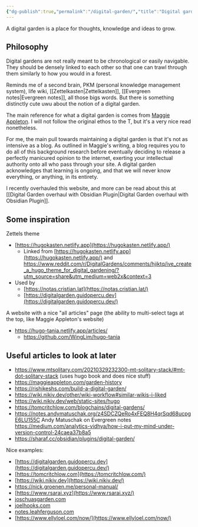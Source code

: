 ```yaml
---
{"dg-publish":true,"permalink":"/digital-garden/","title":"Digital garden","tags":["productivity","learning","technology","personal-knowledge-management","needs-update"],"created":"2022-05-23","updated":"2024-04-26"}
---
```



A digital garden is a place for thoughts, knowledge and ideas to grow.

## Philosophy

Digital gardens are not really meant to be chronological or easily navigable. They should be densely linked to each other so that one can trawl through them similarly to how you would in a forest. 

Reminds me of a second brain, PKM (personal knowledge management system), life wiki, [[Zettelkasten\|Zettelkasten]], [[Evergreen notes\|Evergreen notes]], all those bigs words. But there is something distinctly cute uwu about the notion of a digital garden.

The main reference for what a digital garden is comes from [Maggie Appleton](https://maggieappleton.com/garden-history). I will not follow the original ethos to the T, but it's a very nice read nonetheless.

For me, the main pull towards maintaining a digital garden is that it's not as intensive as a blog. As outlined in Maggie's writing, a blog requires you to do all of this background research before eventually deciding to release a perfectly manicured opinion to the internet, exerting your intellectual authority onto all who pass through your site. A digital garden acknowledges that learning is ongoing, and that we will never know everything, or anything, in its entirety.

I recently overhauled this website, and more can be read about this at [[Digital Garden overhaul with Obsidian Plugin\|Digital Garden overhaul with Obsidian Plugin]].

## Some inspiration

Zettels theme

- [https://hugokasten.netlify.app](https://hugokasten.netlify.app/)
  - Linked from [https://hugokasten.netlify.app](https://hugokasten.netlify.app/) and <https://www.reddit.com/r/DigitalGardens/comments/hjiktq/ive_create_a_hugo_theme_for_digital_gardening/?utm_source=share&utm_medium=web2x&context=3>
- Used by
  - [https://notas.cristian.lat](https://notas.cristian.lat/)
  - [https://digitalgarden.guidopercu.dev](https://digitalgarden.guidopercu.dev/)

A website with a nice "all articles" page (the ability to multi-select tags at the top, like Maggie Appleton's website)

- <https://hugo-tania.netlify.app/articles/>
  - <https://github.com/WingLim/hugo-tania>

## Useful articles to look at later

- <https://www.mtsolitary.com/20210329232300-mt-solitary-stack/#mt-dot-solitary-stack> (uses hugo book and does nice stuff)
- <https://maggieappleton.com/garden-history>
- <https://rishikeshs.com/build-a-digital-garden/>
- <https://wiki.nikiv.dev/other/wiki-workflow#similar-wikis-i-liked>
- <https://wiki.nikiv.dev/web/static-sites/hugo>
- <https://tomcritchlow.com/blogchains/digital-gardens/>
- <https://notes.andymatuschak.org/z4SDCZQeRo4xFEQ8H4qrSqd68ucpgE6LU155C> Andy Matuschak on Evergreen notes
<https://medium.com/analytics-vidhya/how-i-put-my-mind-under-version-control-24caea37b8a5>
- https://sharaf.cc/obsidian/plugins/digital-garden/

Nice examples:

- [https://digitalgarden.guidopercu.dev](https://digitalgarden.guidopercu.dev/)
- [https://tomcritchlow.com](https://tomcritchlow.com/)
- [https://wiki.nikiv.dev](https://wiki.nikiv.dev/)
- <https://nick.groenen.me/personal-manual/>
- [https://www.rsarai.xyz](https://www.rsarai.xyz/)
- [joschuasgarden.com](https://joschuasgarden.com/50+Slipbox/Welcome!)
- [joelhooks.com](https://joelhooks.com/digital-garden)
- [notes.leahferguson.com](https://notes.leahferguson.com/)
- [https://www.ellyloel.com/now/](https://www.ellyloel.com/now/)
